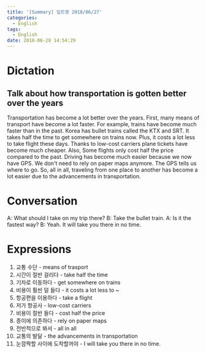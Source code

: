 ```yaml
---
title: '[Summary] 입트영 2018/06/27'
categories:
  - English
tags:
  - English
date: 2018-06-28 14:54:29
---
```


# Dictation
## Talk about how transportation is gotten better over the years

Transportation has become a lot better over the years. First, many means of transport have become a lot faster. For example, trains have become much faster than in the past. Korea has bullet trains called the KTX and SRT. It takes half the time to get somewhere on trains now. Plus, it costs a lot less to take flight these days. Thanks to low-cost carriers plane tickets have become much cheaper. Also, Some flights only cost half the price compared to the past. Driving has become much easier because we now have GPS. We don't need to rely on paper maps anymore. The GPS tells us where to go. So, all in all, traveling from one place to another has become a lot easier due to the advancements in transportation.

# Conversation
A: What should I take on my trip there?
B: Take the bullet train.
A: Is it the fastest way?
B: Yeah. It will take you there in no time.


# Expressions
1. 교통 수단 - means of trasport
2. 시간이 절반 걸리다 - take half the time
3. 기차로 이동하다 - get somewhere on trains
4. 비용이 훨씬 덜 들다 - it costs a lot less to ~
5. 항공편을 이용하다 - take a flight
6. 저가 항공사 - low-cost carriers
7. 비용이 절반 들다 - cost half the price
8. 종이에 의존하다 - rely on paper maps
9. 전반적으로 봐서 - all in all
10. 교통의 발달 - the advancements in transportation
11. 눈깜짝할 사이에 도착할꺼야 - I will take you there in no time.
